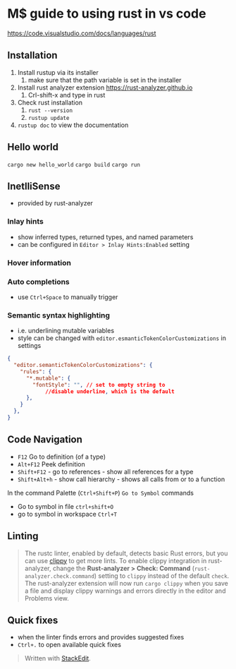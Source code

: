 # M$ guide to using rust in vs code

https://code.visualstudio.com/docs/languages/rust

## Installation
1. Install rustup via its installer
	1. make sure that the path variable is set in the installer
2. Install rust analyzer  extension https://rust-analyzer.github.io
	1. Crl-shift-x and type in rust
3. Check rust installation
	1. `rust --version`
	2. `rustup update`
4. `rustup doc` to view the documentation

## Hello world 
`cargo new hello_world`
`cargo build`
`cargo run`
## InetlliSense
* provided by rust-analyzer
### Inlay hints
* show inferred types, returned types, and named parameters
* can be configured in `Editor > Inlay Hints:Enabled` setting

### Hover information
### Auto completions
* use `Ctrl+Space` to manually trigger
### Semantic syntax highlighting
* i.e. underlining mutable variables
* style can be changed with `editor.esmanticTokenColorCustomizations` in settings
```json
{
  "editor.semanticTokenColorCustomizations": {
    "rules": {
      "*.mutable": {
        "fontStyle": "", // set to empty string to 
	        //disable underline, which is the default
      },
    }
  },
}

```
## Code Navigation
* `F12`  Go to definition (of a type)
* `Alt+F12` Peek definition 
* `Shift+F12` - go to references - show all references for a type
* `Shift+Alt+h` - show call hierarchy - shows all calls from or to a function

In the command Palette (`Ctrl+Shift+P`) `Go to Symbol` commands
* Go to symbol in file `ctrl+shift+O`
* go to symbol in workspace `Ctrl+T`

## Linting
>The rustc linter, enabled by default, detects basic Rust errors, but you can use [clippy](https://github.com/rust-lang/rust-clippy) to get more lints. To enable clippy integration in rust-analyzer, change the **Rust-analyzer > Check: Command** (`rust-analyzer.check.command`) setting to `clippy` instead of the default `check`. The rust-analyzer extension will now run `cargo clippy` when you save a file and display clippy warnings and errors directly in the editor and Problems view.

## Quick fixes
* when the linter finds errors and provides suggested fixes
* `Ctrl+.` to open available quick fixes
> Written with [StackEdit](https://stackedit.io/).
<!--stackedit_data:
eyJoaXN0b3J5IjpbLTExMjQxODA2NiwtMTA5NzY5NzAyMl19
-->